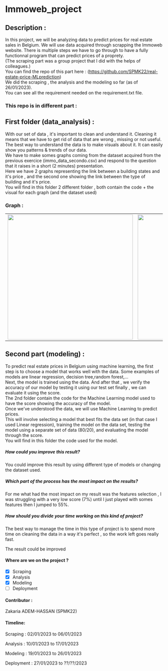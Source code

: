 # Immoweb_project 

## Description :
In this project, we will be analyzing data to predict prices for real estate sales in Belgium. 
We will use data acquired through scrapping the Immoweb website.
There is multiple steps we have to go through to have a fully functionnal program that can predict prices of a proprety.
<br>(The scraping part was a group project that I did with the helps of colleagues.)
<br>You can find the repo of this part here : (https://github.com/SPMK22/real-estate-price-MLprediction)
<br>We did the scraping , the analysis and the modeling so far (as of 26/01/2023).<br>
You can see all the requirement needed on the requirement.txt file.

### This repo is in different part : 
## First folder (data_analysis) :
With our set of data , it's important to clean and understand it. Cleaning it means that we have to get rid of data that are wrong , missing or not useful.
<br>The best way to understand the data is to make visuals about it. It can easily show you patterns & trends of our data.
<br>We have to make somes graphs coming from the dataset acquired from the previous exercice (immo_data_secondo.csv) and respond to the question that it raises in a short (2 minutes) presentation.
<br>Here we have 2 graphs representing the link between a building states and it's price , and the second one showing the link between the type of building and it's price.
<br>You will find in this folder 2 different folder , both contain the code + the visual for each graph (and the dataset used)
### Graph :

<table>
  <tr>
    <td>
      <img src="https://github.com/SPMK22/Immoweb_graph/blob/main/data_analysis/Graph%201/Graph%201.png" width ="400"
      height=""200">
    </td>
    <td>
      <img src="https://github.com/SPMK22/Immoweb_graph/blob/main/data_analysis/Graph%202/Graph%202.png" width ="400"
      height=""200">
    </td>
  </tr>
</table>
  


## Second part (modeling) : 
To predict real estate prices in Belgium using machine learning, the first step is to choose a model that works well with the data.
Some examples of models are linear regression, decision tree,random forest,...
<br>Next, the model is trained using the data. And after that , we verify the accuracy of our model by testing it using our test set finally , we can evaluate it using the score.
<br>The 2nd folder contain the code for the Machine Learning model used to have the score showing the accuracy of the model.
<br>Once we've understood the data, we will use Machine Learning to predict prices. 
<br>This will involve selecting a model that best fits the data set (in that case I used Linear regression), training the model on the data set, testing the model using a separate set of data (80/20), and evaluating the model through the score.
<br>You will find in this folder the code used for the model.

##### How could you improve this result?
You could improve this result by using different type of models or changing the dataset used.

##### Which part of the process has the most impact on the results?
For me what had the most impact on my result was the features selection , I was struggling with a very low score (7%) until I just played with somes features then I jumped to 55%.

##### How should you divide your time working on this kind of project?
The best way to manage the time in this type of project is to spend more time on cleaning the data in a way it's perfect , so the work left goes really fast.

The result could be improved
#### Where are we on the project ? 
- [x] Scraping
- [x] Analysis
- [x] Modeling 
- [ ] Deployment 

#### Contributor : 
Zakaria ADEM-HASSAN (SPMK22)

#### Timeline: 



Scraping : 02/01/2023 to 06/01/2023

Analysis : 10/01/2023 to 17/01/2023

Modeling : 19/01/2023 to 26/01/2023

Deployment : 27/01/2023 to ??/??/2023


